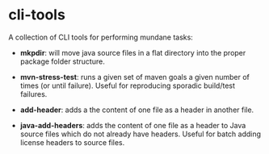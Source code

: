 cli-tools
=========

A collection of CLI tools for performing mundane tasks:

* **mkpdir**: will move java source files in a flat directory into the proper package folder structure.

* **mvn-stress-test**: runs a given set of maven goals a given number of times (or until failure). Useful for reproducing sporadic build/test failures.

* **add-header**: adds a the content of one file as a header in another file.

* **java-add-headers**: adds the content of one file as a header to Java source files which do not already have headers. Useful for batch adding license headers to source files.
